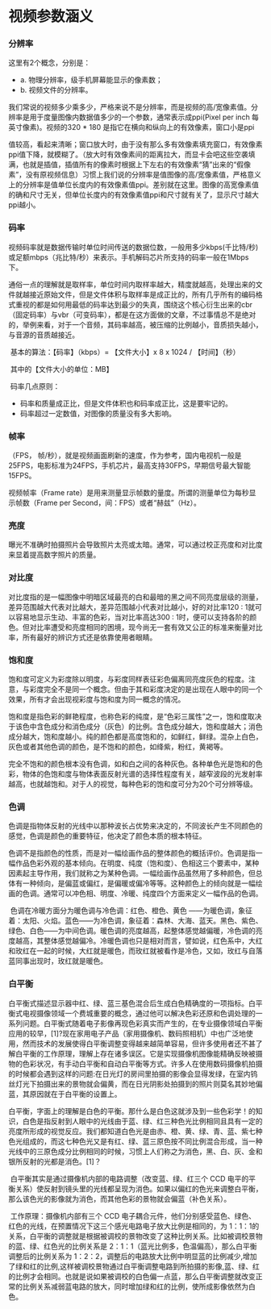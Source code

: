# 视频参数涵义

### 分辨率

这里有2个概念，分别是：

- a. 物理分辨率，级手机屏幕能显示的像素数；
- b. 视频文件的分辨率。

我们常说的视频多少乘多少，严格来说不是分辨率，而是视频的高/宽像素值。分辨率是用于度量图像内数据值多少的一个参数，通常表示成ppi(Pixel per inch 每英寸像素)。视频的320 * 180 是指它在横向和纵向上的有效像素，窗口小是ppi

值较高，看起来清晰；窗口放大时，由于没有那么多有效像素填充窗口，有效像素ppi值下降，就模糊了。（放大时有效像素间的距离拉大，而显卡会吧这些空袭填满，也就是插值，插值所有的像素时根据上下左右的有效像素“猜”出来的“假像素”，没有原视频信息）习惯上我们说的分辨率是值图像的高/宽像素值，严格意义上的分辨率是值单位长度内的有效像素值ppi。差别就在这里。图像的高宽像素值的确和尺寸无关，但单位长度内的有效像素值ppi和尺寸就有关了，显示尺寸越大ppi越小。

### 码率

视频码率就是数据传输时单位时间传送的数据位数，一般用多少kbps(千比特/秒)或足额mbps（兆比特/秒）来表示。手机解码芯片所支持的码率一般在1Mbps下。

通俗一点的理解就是取样率，单位时间内取样率越大，精度就越高，处理出来的文件就越接近原始文件，但是文件体积与取样率是成正比的，所有几乎所有的编码格式重视的都是如何用最低的码率达到最少的失真，围绕这个核心衍生出来的cbr（固定码率）与vbr（可变码率），都是在这方面做的文章，不过事情总不是绝对的，举例来看，对于一个音频，其码率越高，被压缩的比例越小，音质损失越小，与音源的音质越接近。

​	基本的算法：【码率】（kbps）= 【文件大小】x 8 x 1024 / 【时间】（秒）

​		其中的【文件大小的单位：MB】

​	码率几点原则：

- 码率和质量成正比，但是文件体积也和码率成正比，这是要牢记的。
- 码率超过一定数值，对图像的质量没有多大影响。

### 帧率

（FPS， 帧/秒），就是视频画面刷新的速度，作为参考，国内电视机一般是25FPS，电影标准为24FPS，手机芯片，最高支持30FPS，早期信号最大智能15FPS。

视频帧率（Frame rate）是用来测量显示帧数的量度。所谓的测量单位为每秒显示帧数（Frame per Second，间：FPS）或者“赫兹”（Hz）。

### 亮度

曝光不准确时拍摄照片会导致照片太亮或太暗。通常，可以通过校正亮度和对比度来显着提高数字照片的质量。

### 对比度

对比度指的是一幅图像中明暗区域最亮的白和最暗的黑之间不同亮度层级的测量，差异范围越大代表对比越大，差异范围越小代表对比越小，好的对比率120 : 1就可以容易地显示生动、丰富的色彩，当对比率高达300 : 1时，便可以支持各阶的颜色。但对比率遭受和亮度相同的困境，现今尚无一套有效又公正的标准来衡量对比率，所有最好的辨识方式还是依靠使用者眼睛。

### 饱和度

​		饱和度可定义为彩度除以明度，与彩度同样表征彩色偏离同亮度灰色的程度。注意，与彩度完全不是同一个概念。但由于其和彩度决定的是出现在人眼中的同一个效果，所有才会出现视彩度与饱和度为同一概念的情况。

​		饱和度是指色彩的鲜艳程度，也称色彩的纯度，是“色彩三属性”之一，饱和度取决于该色中含色成分和消色成分（灰色）的比例。含色成分越大，饱和度越大；消色成分越大，饱和度越小。纯的颜色都是高度饱和的，如鲜红，鲜绿。混杂上白色，灰色或者其他色调的颜色，是不饱和的颜色，如绛紫，粉红，黄褐等。

​		完全不饱和的颜色根本没有色调，如和白之间的各种灰色。各种单色光是饱和的色彩，物体的色饱和度与物体表面反射光谱的选择性程度有关，越窄波段的光发射率越高，也就越饱和。对于人的视觉，每种色彩的饱和度可分为20个可分辨等级。

### 色调

​		色调是指物体反射的光线中以那种波长占优势来决定的，不同波长产生不同颜色的感觉，色调是颜色的重要特征，他决定了颜色本质的根本特征。

​		色调不是指颜色的性质，而是对一幅绘画作品的整体颜色的概括评价。色调是指一幅作品色彩外观的基本倾向。在明度、纯度（饱和度）、色相这三个要素中，某种因素起主导作用，我们就称之为某种色调。一幅绘画作品虽然用了多种颜色，但总体有一种倾向，是偏蓝或偏红，是偏暖或偏冷等等。这种颜色上的倾向就是一幅绘画的色调。通常可以冲色相、明度、冷暖、纯度四个方面来定义一幅作品的色调。

​		色调在冷暖方面分为暖色调与冷色调：红色、橙色、黄色 ——为暖色调，象征着：太阳、火焰。蓝色——为冷色调，象征着：森林、大海、蓝天。黑色、紫色、绿色、白色——为中间色调。暖色调的亮度越高，起整体感觉越偏暖，冷色调的亮度越高，其整体感觉越偏冷。冷暖色调也只是相对而言，譬如说，红色系中，大红和玫红在一起的时候，大红就是暖色，而玫红就被看作是冷色，又如，玫红与自落蓝同事出现时，玫红就是暖色。

### 白平衡

​		白平衡式描述显示器中红、绿、蓝三基色混合后生成白色精确度的一项指标。白平衡式电视摄像领域一个费城重要的概念，通过他可以解决色彩还原和色调处理的一系列问题。白平衡式随着电子影像再现色彩真实而产生的，在专业摄像领域白平衡应用的较早，[1]?现在家用电子产品（家用摄像机、数码照相机）中也广泛地使用，然而技术的发展使得白平衡调整变得越来越简单容易，但许多使用者还不甚了解白平衡的工作原理，理解上存在诸多误区。它是实现摄像机图像能精确反映被摄物的色彩状况，有手动白平衡和自动白平衡等方式。许多人在使用数码摄像机拍摄的时候都会遇到这样的问题:在日光灯的房间里拍摄的影像会显得发绿，在室内钨丝灯光下拍摄出来的景物就会偏黄，而在日光阴影处拍摄到的照片则莫名其妙地偏蓝，其原因就在于白平衡的设置上。

​		白平衡，字面上的理解是白色的平衡。那什么是白色这就涉及到一些色彩学！的知识，白色是指反射到人眼中的光线由于蓝、绿、红三种色光比例相同且具有一定的亮度所形成的视觉反应。我们都知道白色光是由赤、橙、黄、绿、青、蓝、紫七种色光组成的，而这七种色光又是有红、绿、蓝三原色按不同比例混合形成，当一种光线中的三原色成分比例相同的时候，习惯上人们称之为消色，黑、白、灰、金和银所反射的光都是消色。[1]？

​		白平衡其实是通过摄像机内部的电路调整（改变蓝、绿、红三个 CCD 电平的平衡关系）使反射到镜头里的光线都呈现为消色。如果以偏红的色光来调整白平衡，那么该色光的影像就为消色，而其他色彩的景物就会偏蓝（补色关系）。

​		工作原理：摄像机内部有三个 CCD 电子耦合元件，他们分别感受蓝色、绿色、红色的光线，在预置情况下这三个感光电路电子放大比例是相同的，为 1：1：1的关系，白平衡的调整就是根据被调校的景物改变了这种比例关系。比如被调校景物的蓝、绿、红色光的比例关系是 2：1：1（蓝光比例多，色温偏高），那么白平衡调整后的比例关系为 1：2：2，调整后的电路放大比例中明显蓝的比例减少,增加了绿和红的比例,这样被调校景物通过白平衡调整电路到所拍摄的影像,蓝、绿、红的比例才会相同。也就是说如果被调校的白色偏一点蓝，那么白平衡调整就改变正常的比例关系减弱蓝电路的放大，同时增加绿和红的比例，使所成影像依然为白色。
